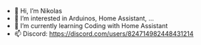 - 👋 Hi, I’m Nikolas
- 👀 I’m interested in Arduinos, Home Assistant, ...
- 🌱 I’m currently learning Coding with Home Assistant
- 📫 Discord: https://discord.com/users/824714982448431214
